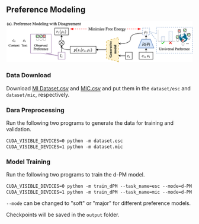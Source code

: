 ## Preference Modeling

![image](../plot/dPM.png)

### Data Download

Download [MI Dataset.csv](https://github.com/anuradha1992/Motivational-Interviewing-Dataset/blob/main/MI%20Dataset.csv)
and [MIC.csv](https://www.dropbox.com/sh/m46z42nce8x0ttk/AABuSZiA6ESyrJNWmgTPrfuRa?dl=0) and put them in
the ``dataset/esc`` and ``dataset/mic``, respectively.

### Dara Preprocessing

Run the following two programs to generate the data for training and validation.

```console
CUDA_VISIBLE_DEVICES=0 python -m dataset.esc
CUDA_VISIBLE_DEVICES=1 python -m dataset.mic
```

[//]: # (CUDA_VISIBLE_DEVICES=2 python -m dataset.single)

### Model Training

Run the following two programs to train the d-PM model.

```console
CUDA_VISIBLE_DEVICES=0 python -m train_dPM --task_name=esc --mode=d-PM
CUDA_VISIBLE_DEVICES=1 python -m train_dPM --task_name=mic --mode=d-PM
```

``--mode`` can be changed to "soft" or "major" for different preference models.

Checkpoints will be saved in the ``output`` folder.
